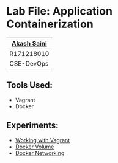 # Lab File: Application Containerization

| [Akash Saini](https://github.com/akash2237778) |
|----|
| R171218010 ||----|
| CSE-DevOps |

## Tools Used:

 - Vagrant
 - Docker

## Experiments:

 - [Working with Vagrant](Experiment-01.md)
 - [Docker Volume](Experiment-02.md)
 - [Docker Networking](Experiment-03.md)